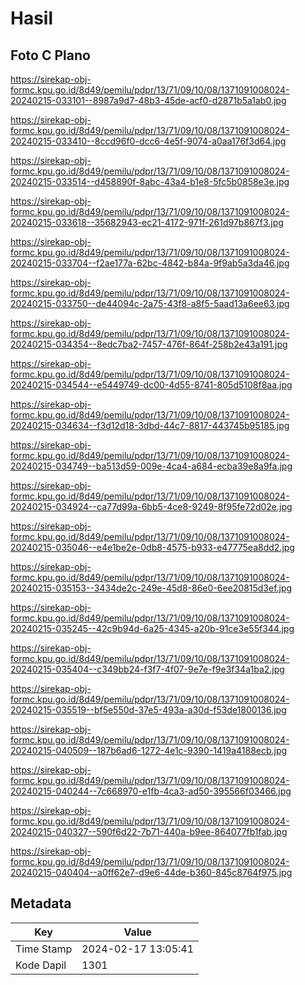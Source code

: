 # Hasil

## Foto C Plano

https://sirekap-obj-formc.kpu.go.id/8d49/pemilu/pdpr/13/71/09/10/08/1371091008024-20240215-033101--8987a9d7-48b3-45de-acf0-d2871b5a1ab0.jpg

https://sirekap-obj-formc.kpu.go.id/8d49/pemilu/pdpr/13/71/09/10/08/1371091008024-20240215-033410--8ccd96f0-dcc6-4e5f-9074-a0aa176f3d64.jpg

https://sirekap-obj-formc.kpu.go.id/8d49/pemilu/pdpr/13/71/09/10/08/1371091008024-20240215-033514--d458890f-8abc-43a4-b1e8-5fc5b0858e3e.jpg

https://sirekap-obj-formc.kpu.go.id/8d49/pemilu/pdpr/13/71/09/10/08/1371091008024-20240215-033618--35682943-ec21-4172-971f-261d97b867f3.jpg

https://sirekap-obj-formc.kpu.go.id/8d49/pemilu/pdpr/13/71/09/10/08/1371091008024-20240215-033704--f2ae177a-62bc-4842-b84a-9f9ab5a3da46.jpg

https://sirekap-obj-formc.kpu.go.id/8d49/pemilu/pdpr/13/71/09/10/08/1371091008024-20240215-033750--de44094c-2a75-43f8-a8f5-5aad13a6ee63.jpg

https://sirekap-obj-formc.kpu.go.id/8d49/pemilu/pdpr/13/71/09/10/08/1371091008024-20240215-034354--8edc7ba2-7457-476f-864f-258b2e43a191.jpg

https://sirekap-obj-formc.kpu.go.id/8d49/pemilu/pdpr/13/71/09/10/08/1371091008024-20240215-034544--e5449749-dc00-4d55-8741-805d5108f8aa.jpg

https://sirekap-obj-formc.kpu.go.id/8d49/pemilu/pdpr/13/71/09/10/08/1371091008024-20240215-034634--f3d12d18-3dbd-44c7-8817-443745b95185.jpg

https://sirekap-obj-formc.kpu.go.id/8d49/pemilu/pdpr/13/71/09/10/08/1371091008024-20240215-034749--ba513d59-009e-4ca4-a684-ecba39e8a9fa.jpg

https://sirekap-obj-formc.kpu.go.id/8d49/pemilu/pdpr/13/71/09/10/08/1371091008024-20240215-034924--ca77d99a-6bb5-4ce8-9249-8f95fe72d02e.jpg

https://sirekap-obj-formc.kpu.go.id/8d49/pemilu/pdpr/13/71/09/10/08/1371091008024-20240215-035046--e4e1be2e-0db8-4575-b933-e47775ea8dd2.jpg

https://sirekap-obj-formc.kpu.go.id/8d49/pemilu/pdpr/13/71/09/10/08/1371091008024-20240215-035153--3434de2c-249e-45d8-86e0-6ee20815d3ef.jpg

https://sirekap-obj-formc.kpu.go.id/8d49/pemilu/pdpr/13/71/09/10/08/1371091008024-20240215-035245--42c9b94d-6a25-4345-a20b-91ce3e55f344.jpg

https://sirekap-obj-formc.kpu.go.id/8d49/pemilu/pdpr/13/71/09/10/08/1371091008024-20240215-035404--c349bb24-f3f7-4f07-9e7e-f9e3f34a1ba2.jpg

https://sirekap-obj-formc.kpu.go.id/8d49/pemilu/pdpr/13/71/09/10/08/1371091008024-20240215-035519--bf5e550d-37e5-493a-a30d-f53de1800136.jpg

https://sirekap-obj-formc.kpu.go.id/8d49/pemilu/pdpr/13/71/09/10/08/1371091008024-20240215-040509--187b6ad6-1272-4e1c-9390-1419a4188ecb.jpg

https://sirekap-obj-formc.kpu.go.id/8d49/pemilu/pdpr/13/71/09/10/08/1371091008024-20240215-040244--7c668970-e1fb-4ca3-ad50-395566f03466.jpg

https://sirekap-obj-formc.kpu.go.id/8d49/pemilu/pdpr/13/71/09/10/08/1371091008024-20240215-040327--590f6d22-7b71-440a-b9ee-864077fb1fab.jpg

https://sirekap-obj-formc.kpu.go.id/8d49/pemilu/pdpr/13/71/09/10/08/1371091008024-20240215-040404--a0ff62e7-d9e6-44de-b360-845c8764f975.jpg


## Metadata

| Key        | Value               |
| ---------- | ------------------- |
| Time Stamp | 2024-02-17 13:05:41 |
| Kode Dapil | 1301                |



